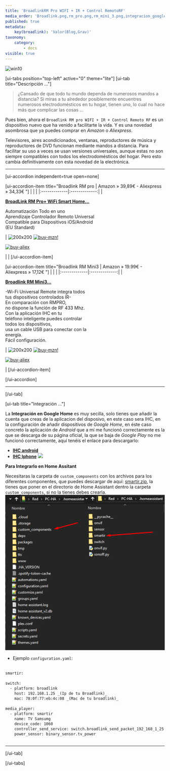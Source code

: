 ```yaml
---
title: 'BroadlinkRM Pro WIFI + IR + Control RemotoRF'
media_order: 'Broadlink.png,rm_pro.png,rm_mini_3.png,integracion_google_home.gif,smartir.zip,smartir3.png'
published: true
metadata:
    key(broadlink): 'Valor(Blog,Grav)'
taxonomy:
    category:
        - docs
visible: true
---
```


![win10](image://os-compat.png)

[ui-tabs position="top-left" active="0" theme="lite"]
[ui-tab title="Descripción ..."]

> ¿Cansado de que todo tu mundo dependa de numerosos mandos a distancia? Si miras a tu alrededor posiblemente encuentres numerosos electrodomésticos en tu hogar, tienen uno, lo cual no hace más que complicar las cosas ...

Pues bien, ahora el `Broadlink RM pro WIFI + IR + Control Remoto RF` es un dispositivo nuevo que ha venido a facilitarte la vida. Y es una novedad asombrosa que ya puedes comprar en _Amazon_ o _Aliexpress_.

Televisores, aires acondicionados, ventanas, reproductores de música y reproductores de DVD funcionan mediante mandos a distancia. Para facilitar su uso a veces se usan versiones universales, aunque estas no son siempre compatibles con todos los electrodomésticos del hogar. Pero esto cambia definitivamente con esta novedad de la electrónica.

---

[ui-accordion independent=true open=none]

[ui-accordion-item title="Broadlink RM pro | Amazon » 39,89€ - Aliexpress » 34,33€ "]
|  |  |
|:-------------|:-------------:|
| <p>[**BroadLink RM Pro+ WiFi Smart Home...**](https://amzn.to/2Lskans)</p><p>Automatización Todo en uno<br /> Aprendizaje Controlador Remoto Universal<br /> Compatible para Dispositivos iOS/Android<br /> (EU Standard)</p><p> | ![200x200][amzn-BL-RMPRO] [![buy-mzn!][buy-mzn]](https://amzn.to/2Lskans)</p>[![buy-aliex][buy-aliex]](http://bit.ly/2PQfo1q)</p> | |
[/ui-accordion-item]

[ui-accordion-item title="Broadlink RM Mini3 | Amazon » 19.99€ - Aliexpress » 17,12€ "]
|  |  |
|:-------------|:-------------:|
| <p>[**Broadlink RM Mini3...**](https://amzn.to/2WtK7DW)</p><p>-Wi-Fi Universal Remote integra todos<br /> tus dispositivos controlados IR-<br />En comparación con RMPRO,<br />no dispone la función de RF 433 Mhz.<br /> Con la aplicación IHC en tu<br />teléfono inteligente puedes controlar<br />todos los dispositivos,<br /> usa un cable USB para conectar con la<br />energía.<br /> Fácil configuración.</p> | ![200x200][amzn-BL-RMMINI3] [![buy-mzn!][buy-mzn]](https://amzn.to/2WtK7DW)</p>[![buy-aliex][buy-aliex]](http://bit.ly/2V1LpVr)</p> |
[/ui-accordion-item]

[/ui-accordion]

<!--- REFERENCIA A IMAGENES AL PIE DEl ARTÍCULO --->

[amzn-BL-RMPRO]: user://pages/04.broadlink+rm+pro/rm_pro.png?lightbox=1024&cropResize=200,200
[amzn-BL-RMMINI3]: user://pages/04.broadlink+rm+pro/rm_mini_3.png?lightbox=1024&cropResize=200,200
[buy-mzn]: https://dabuttonfactory.com/button.png?t=Comprar+en+AMAZON!&f=Roboto-Bold&ts=18&tc=fff&w=200&h=40&c=5&bgt=unicolored&bgc=037ba2
[buy-aliex]: https://dabuttonfactory.com/button.png?t=Comprar+en+ALIEXPRESS!&f=Roboto-Bold&ts=16&tc=fff&w=200&h=40&c=5&bgt=unicolored&bgc=ffae00

---

[/ui-tab]

[ui-tab title="Integración ..."]

La **Integración en Google Home** es muy secilla, solo tienes que añadir la cuenta que creas de la aplicacion del disposivo, en este caso sera IHC,  en la configuración de añadir dispositivos de _Google Home_, en éste caso concreto la aplicación de _Android_ que a mí me funcionó correctamente es la que se descarga de su página oficial, la que se baja de _Google Play_ no me funcionó correctamente, aquí tenéis el enlace para descargarlo:
 * [**IHC android**](http://bit.ly/2VMG34J)
 * [**IHC Iphone**](https://apple.co/2H80XBN)
![](integracion_google_home.gif)

**Para Integrarlo en Home Assitant**

Necesitaras la carpeta de `custom_components` con los archivos para los diferentes componentes, que puedes descargar de aquí: [smartir.zip](smartir.zip), la tienes que poner en el directorio de Home Assistant dentro la carpeta `custom_components`, si no la tienes debes crearla.
![](smartir3.png)


+ Ejemplo `configuration.yaml`:

```text

smartir:

switch:
  - platform: broadlink
    host: 192.168.1.25 _(Ip de tu Broadlink)_
    mac: 78:0f:77:eb:4c:08 _(Mac de tu broadlink)_
    
media_player:
  - platform: smartir
    name: TV Samsumg
    device_code: 1060
    controller_send_service: switch.broadlink_send_packet_192_168_1_25
    power_sensor: binary_sensor.tv_power
    
```
---

[/ui-tab]

[/ui-tabs]

